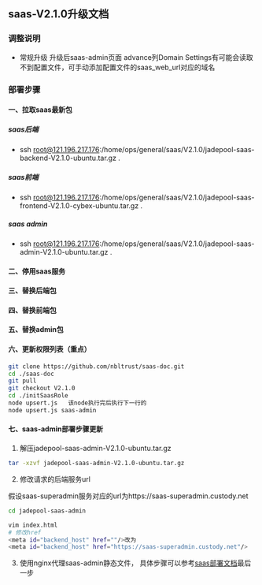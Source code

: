 ## saas-V2.1.0升级文档
### 调整说明
- 常规升级      升级后saas-admin页面 advance列Domain Settings有可能会读取不到配置文件，可手动添加配置文件的saas_web_url对应的域名
### 部署步骤
#### 一、拉取saas最新包
##### saas后端
- ssh root@121.196.217.176:/home/ops/general/saas/V2.1.0/jadepool-saas-backend-V2.1.0-ubuntu.tar.gz .
##### saas前端
- ssh root@121.196.217.176:/home/ops/general/saas/V2.1.0/jadepool-saas-frontend-V2.1.0-cybex-ubuntu.tar.gz .
##### saas admin
- ssh root@121.196.217.176:/home/ops/general/saas/V2.1.0/jadepool-saas-admin-V2.1.0-ubuntu.tar.gz .
#### 二、停用saas服务
#### 三、替换后端包
#### 四、替换前端包
#### 五、替换admin包
#### 六、更新权限列表（重点）
```bash
git clone https://github.com/nbltrust/saas-doc.git
cd ./saas-doc
git pull
git checkout V2.1.0
cd ./initSaasRole
node upsert.js   该node执行完后执行下一行的
node upsert.js saas-admin

```
#### 七、saas-admin部署步骤更新
1. 解压jadepool-saas-admin-V2.1.0-ubuntu.tar.gz
```bash
tar -xzvf jadepool-saas-admin-V2.1.0-ubuntu.tar.gz
```
2. 修改请求的后端服务url

假设saas-superadmin服务对应的url为https://saas-superadmin.custody.net
```bash
cd jadepool-saas-admin

vim index.html
# 修改href
<meta id="backend_host" href=""/>改为
<meta id="backend_host" href="https://saas-superadmin.custody.net"/>
```

3. 使用nginx代理saas-admin静态文件， 具体步骤可以参考[saas部署文档](https://github.com/nbltrust/saas-doc/blob/master/Chinese/saas%E9%83%A8%E7%BD%B2%E6%96%87%E6%A1%A3.md)最后一步
